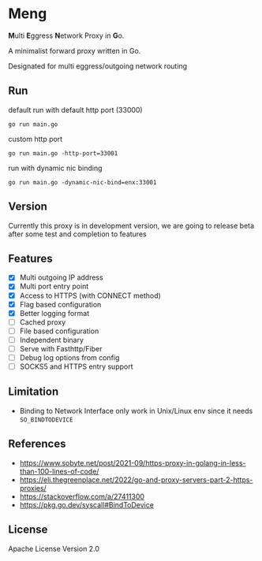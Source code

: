 # Meng
**M**ulti **E**ggress **N**etwork Proxy in **G**o.

A minimalist forward proxy written in Go.

Designated for multi eggress/outgoing network routing  

## Run
default run with default http port (33000)

```
go run main.go
```

custom http port

```
go run main.go -http-port=33001
```

run with dynamic nic binding

```
go run main.go -dynamic-nic-bind=enx:33001
```

## Version
Currently this proxy is in development version, we are going to release beta after some test and completion to features

## Features
- [x] Multi outgoing IP address
- [x] Multi port entry point
- [x] Access to HTTPS (with CONNECT method)
- [x] Flag based configuration
- [x] Better logging format
- [ ] Cached proxy
- [ ] File based configuration
- [ ] Independent binary
- [ ] Serve with Fasthttp/Fiber
- [ ] Debug log options from config 
- [ ] SOCKS5 and HTTPS entry support

## Limitation
- Binding to Network Interface only work in Unix/Linux env since it needs `SO_BINDTODEVICE` 

## References
- https://www.sobyte.net/post/2021-09/https-proxy-in-golang-in-less-than-100-lines-of-code/
- https://eli.thegreenplace.net/2022/go-and-proxy-servers-part-2-https-proxies/
- https://stackoverflow.com/a/27411300
- https://pkg.go.dev/syscall#BindToDevice

## License
Apache License Version 2.0
